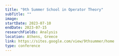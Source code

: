 ```yaml
---
title: "9th Summer School in Operator Theory"
subTitle: ""
image:
startDate: 2023-07-10
endDate: 2023-07-15
researchFields: Analysis
location: Athens, Greece
link: https://sites.google.com/view/9thsummer/home
type: conference
---
```

